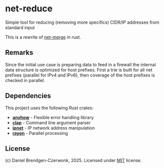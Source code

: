 # net-reduce
Simple tool for reducing (removing more specifics) CIDR/IP addresses from standard input

This is a rewrite of [net-merge](https://github.com/czerwonk/net-merge) in rust.

## Remarks

Since the initial use case is preparing data to feed in a firewall the internal data structure is optimized for host prefixes.
First a trie is built for all net prefixes (parallel for IPv4 and IPv6), then coverage of the host prefixes is checked in parallel.

## Dependencies

This project uses the following Rust crates:

- **[anyhow](https://crates.io/crates/anyhow)** - Flexible error handling library
- **[clap](https://crates.io/crates/clap)** - Command line argument parser
- **[ipnet](https://crates.io/crates/ipnet)** - IP network address manipulation
- **[rayon](https://crates.io/crates/rayon)** - Parallel processing

## License
(c) Daniel Brendgen-Czerwonk, 2025. Licensed under [MIT](LICENSE) license.
